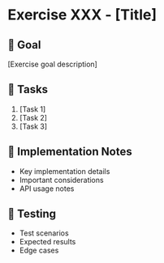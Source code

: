 # Exercise XXX - [Title]

## 🎯 Goal
[Exercise goal description]

## 📝 Tasks
1. [Task 1]
2. [Task 2]
3. [Task 3]

## 🔧 Implementation Notes
- Key implementation details
- Important considerations
- API usage notes

## 🧪 Testing
- Test scenarios
- Expected results
- Edge cases 